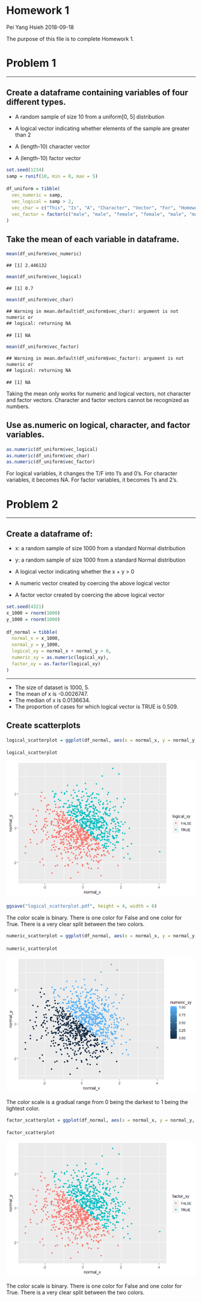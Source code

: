 Homework 1
================
Pei Yang Hsieh
2018-09-18

The purpose of this file is to complete Homework 1.

# Problem 1

-----

## Create a dataframe containing variables of four different types.

  - A random sample of size 10 from a uniform\[0, 5\] distribution

  - A logical vector indicating whether elements of the sample are
    greater than 2

  - A (length-10) character vector

  - A (length-10) factor vector

<!-- end list -->

``` r
set.seed(1234)
samp = runif(10, min = 0, max = 5)

df_uniform = tibble(
  vec_numeric = samp,
  vec_logical = samp > 2,
  vec_char = c("This", "Is", "A", "Character", "Vector", "For", "Homework", "One", "Data", "Science"),
  vec_factor = factor(c("male", "male", "female", "female", "male", "male", "female", "female", "male", "male"))
)
```

## Take the mean of each variable in dataframe.

``` r
mean(df_uniform$vec_numeric)
```

    ## [1] 2.446132

``` r
mean(df_uniform$vec_logical)
```

    ## [1] 0.7

``` r
mean(df_uniform$vec_char)
```

    ## Warning in mean.default(df_uniform$vec_char): argument is not numeric or
    ## logical: returning NA

    ## [1] NA

``` r
mean(df_uniform$vec_factor)
```

    ## Warning in mean.default(df_uniform$vec_factor): argument is not numeric or
    ## logical: returning NA

    ## [1] NA

Taking the mean only works for numeric and logical vectors, not
character and factor vectors. Character and factor vectors cannot be
recognized as numbers.

## Use as.numeric on logical, character, and factor variables.

``` r
as.numeric(df_uniform$vec_logical)
as.numeric(df_uniform$vec_char)
as.numeric(df_uniform$vec_factor)
```

For logical variables, it changes the T/F into 1’s and 0’s. For
character variables, it becomes NA. For factor variables, it becomes 1’s
and 2’s.

# Problem 2

-----

## Create a dataframe of:

  - x: a random sample of size 1000 from a standard Normal distribution

  - y: a random sample of size 1000 from a standard Normal distribution

  - A logical vector indicating whether the x + y \> 0

  - A numeric vector created by coercing the above logical vector

  - A factor vector created by coercing the above logical vector

<!-- end list -->

``` r
set.seed(4321)
x_1000 = rnorm(1000)
y_1000 = rnorm(1000)

df_normal = tibble(
  normal_x = x_1000,
  normal_y = y_1000,
  logical_xy = normal_x + normal_y > 0,
  numeric_xy = as.numeric(logical_xy),
  factor_xy = as.factor(logical_xy)
)
```

-----

  - The size of dataset is 1000, 5.
  - The mean of x is -0.0026747.
  - The median of x is 0.0136634.
  - The proportion of cases for which logical vector is TRUE is
0.509.

## Create scatterplots

``` r
logical_scatterplot = ggplot(df_normal, aes(x = normal_x, y = normal_y, colour = logical_xy))  + geom_point()

logical_scatterplot
```

![](p8105_hw1_ph2538_files/figure-gfm/logical_scatterplot-1.png)<!-- -->

``` r
ggsave("logical_scatterplot.pdf", height = 4, width = 6)
```

The color scale is binary. There is one color for False and one color
for True. There is a very clear split between the two
colors.

``` r
numeric_scatterplot = ggplot(df_normal, aes(x = normal_x, y = normal_y, colour = numeric_xy))  + geom_point()

numeric_scatterplot
```

![](p8105_hw1_ph2538_files/figure-gfm/numeric_scatterplot-1.png)<!-- -->

The color scale is a gradual range from 0 being the darkest to 1 being
the lightest
color.

``` r
factor_scatterplot = ggplot(df_normal, aes(x = normal_x, y = normal_y, colour = factor_xy))  + geom_point()

factor_scatterplot
```

![](p8105_hw1_ph2538_files/figure-gfm/factor_scatterplot-1.png)<!-- -->

The color scale is binary. There is one color for False and one color
for True. There is a very clear split between the two colors.
